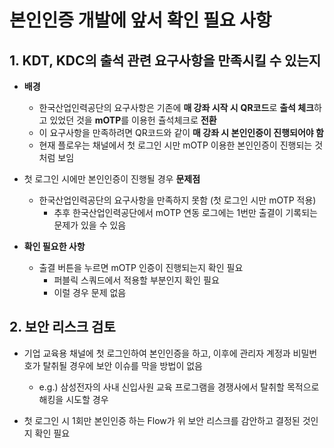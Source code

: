 # 본인인증 개발에 앞서 확인 필요 사항

## 1. KDT, KDC의 출석 관련 요구사항을 만족시킬 수 있는지


- **배경**
  - 한국산업인력공단의 요구사항은 기존에 **매 강좌 시작 시** **QR코드**로 **출석 체크**하고 있었던 것을 **mOTP**를 이용헌 츌석체크로 **전환**
  - 이 요구사항을 만족하려면 QR코드와 같이 **매 강좌 시 본인인증이 진행되어야 함** 
  - 현재 플로우는 채널에서 첫 로그인 시만 mOTP 이용한 본인인증이 진행되는 것 처럼 보임


- 첫 로그인 시에만 본인인증이 진행될 경우 **문제점** 
  - 한국산업인력공단의 요구사항을 만족하지 못함 (첫 로그인 시만 mOTP 적용)
    - 추후 한국산업인력공단에서 mOTP 연동 로그에는 1번만 출결이 기록되는 문제가 있을 수 있음


- **확인 필요한 사항**
  - 출결 버튼을 누르면 mOTP 인증이 진행되는지 확인 필요 
    - 퍼블릭 스쿼드에서 적용할 부분인지 확인 필요 
    - 이럴 경우 문제 없음


## 2. 보안 리스크 검토


- 기업 교육용 채널에 첫 로그인하여 본인인증을 하고, 이후에 관리자 계정과 비밀번호가 탈취될 경우에 보안 이슈를 막을 방법이 없음
  - e.g.) 삼성전자의 사내 신입사원 교육 프로그램을 경쟁사에서 탈취할 목적으로 해킹을 시도할 경우

    

- 첫 로그인 시 1회만 본인인증 하는 Flow가 위 보안 리스크를 감안하고 결정된 것인지 확인 필요